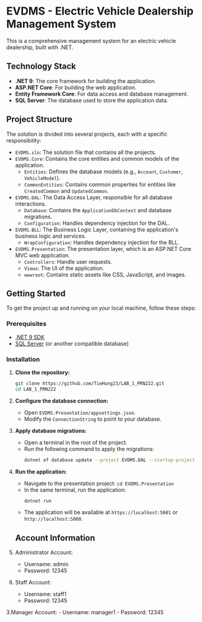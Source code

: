 # EVDMS - Electric Vehicle Dealership Management System

This is a comprehensive management system for an electric vehicle dealership, built with .NET.

## Technology Stack

- **.NET 9**: The core framework for building the application.
- **ASP.NET Core**: For building the web application.
- **Entity Framework Core**: For data access and database management.
- **SQL Server**: The database used to store the application data.

## Project Structure

The solution is divided into several projects, each with a specific responsibility:

- `EVDMS.sln`: The solution file that contains all the projects.
- `EVDMS.Core`: Contains the core entities and common models of the application.
  - `Entities`: Defines the database models (e.g., `Account`, `Customer`, `VehicleModel`).
  - `CommonEntities`: Contains common properties for entities like `CreatedCommon` and `UpdatedCommon`.
- `EVDMS.DAL`: The Data Access Layer, responsible for all database interactions.
  - `Database`: Contains the `ApplicationDbContext` and database migrations.
  - `Configuration`: Handles dependency injection for the DAL.
- `EVDMS.BLL`: The Business Logic Layer, containing the application's business logic and services.
  - `WrapConfiguration`: Handles dependency injection for the BLL.
- `EVDMS.Presentation`: The presentation layer, which is an ASP.NET Core MVC web application.
  - `Controllers`: Handle user requests.
  - `Views`: The UI of the application.
  - `wwwroot`: Contains static assets like CSS, JavaScript, and images.

## Getting Started

To get the project up and running on your local machine, follow these steps:

### Prerequisites

- [.NET 9 SDK](https://dotnet.microsoft.com/download/dotnet/9.0)
- [SQL Server](https://www.microsoft.com/en-us/sql-server/sql-server-downloads) (or another compatible database)

### Installation

1.  **Clone the repository:**

    ```sh
    git clone https://github.com/TieHung23/LAB_1_PRN222.git
    cd LAB_1_PRN222
    ```

2.  **Configure the database connection:**

    - Open `EVDMS.Presentation/appsettings.json`.
    - Modify the `ConnectionString` to point to your database.

3.  **Apply database migrations:**

    - Open a terminal in the root of the project.
    - Run the following command to apply the migrations:
      ```sh
      dotnet ef database update --project EVDMS.DAL --startup-project EVDMS.Presentation
      ```

4.  **Run the application:**
    - Navigate to the presentation project: `cd EVDMS.Presentation`
    - In the same terminal, run the application:
      ```sh
      dotnet run
      ```
    - The application will be available at `https://localhost:5001` or `http://localhost:5000`.

    ## Account Information
 1. Administrator Account:
    - Username: admin
    - Password: 12345  

 2. Staff Account:
    - Username: staff1
    - Password: 12345

3.Manager Account:
    - Username: manager1
    - Password: 12345